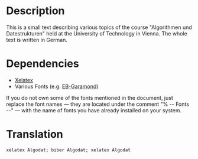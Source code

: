 # Description #

This is a small text describing various topics of the course "Algorithmen und Datestrukturen" held at the University of Technology in Vienna. The whole text is written in German.

# Dependencies #

* [Xelatex](http://www.tug.org/texlive/)
* Various Fonts (e.g. [EB-Garamond](https://github.com/georgd/EB-Garamond))

If you do not own some of the fonts mentioned in the document, just replace the font names — they are located under the comment "% -- Fonts --" — with the name of fonts you have already installed on your system.

# Translation #

	xelatex Algodat; biber Algodat; xelatex Algodat